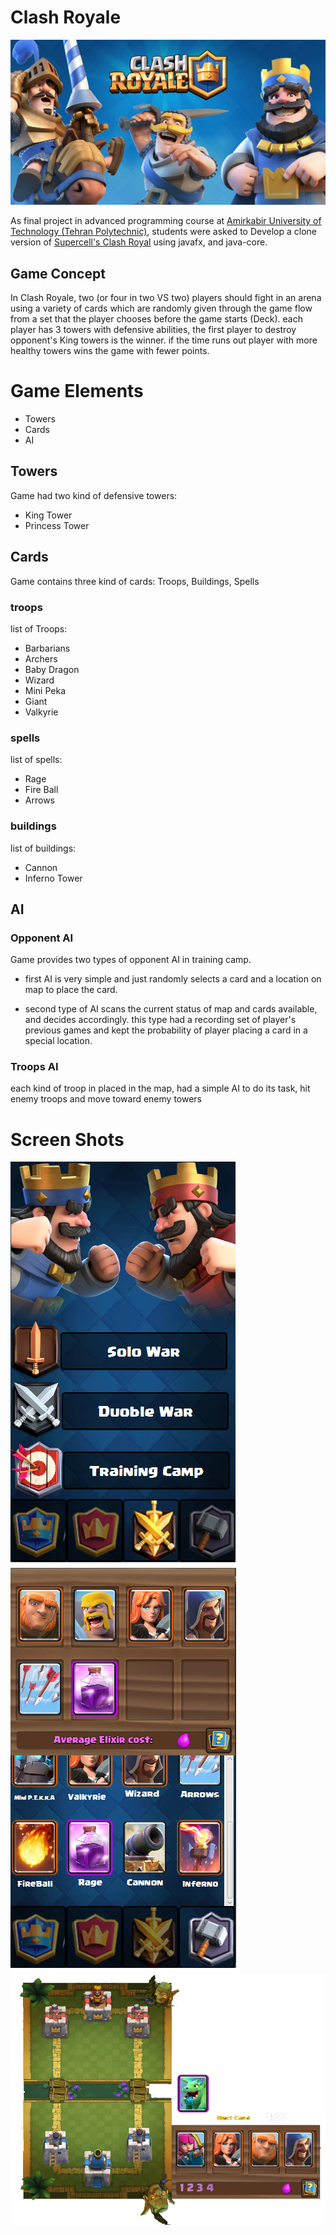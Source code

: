 # Clash Royale
 ![Game screen shot](documentation/Cover.jpg) <br>

 As final project in advanced programming course at [Amirkabir University of Technology (Tehran Polytechnic)](https://aut.ac.ir), students were asked to Develop a clone version of [Supercell's Clash Royal](https://supercell.com/en/games/clashroyale/) using javafx, and
java-core. <br>

## Game Concept
In Clash Royale, two (or four in two VS two) players should fight in an arena using a variety of cards which are randomly given through the game flow from a set that the player chooses before the game starts (Deck). each player has 3 towers with defensive abilities, the first player to destroy opponent's King towers is the winner. if the time runs out player with more healthy towers wins the game with fewer points.


# Game Elements
- Towers
- Cards
- AI


## Towers

Game had two kind of defensive towers:

- King Tower
- Princess Tower

## Cards

Game contains three kind of cards: Troops, Buildings, Spells

### troops

list of Troops:

- Barbarians
- Archers
- Baby Dragon
- Wizard
- Mini Peka
- Giant
- Valkyrie

### spells

list of spells:

- Rage
- Fire Ball
- Arrows

### buildings

list of buildings:

- Cannon
- Inferno Tower

## AI

### Opponent AI
Game provides two types of opponent AI in training camp. 
- first AI is very simple and just randomly selects a card and a location on map to place the card.

- second type of AI scans the current status of map and cards available, and decides accordingly. this type had a recording set of player's previous games and kept the probability of player placing a card in a special location.

### Troops AI
each kind of troop in placed in the map, had a simple AI to do its task, hit enemy troops and move toward enemy towers


# Screen Shots
![MenuShot](./documentation/ScreenShots/Menu.png)
![DeckShot](./documentation/ScreenShots/Deck.png) <br>
![GameShot](./documentation/ScreenShots/InGame.png) <br>
